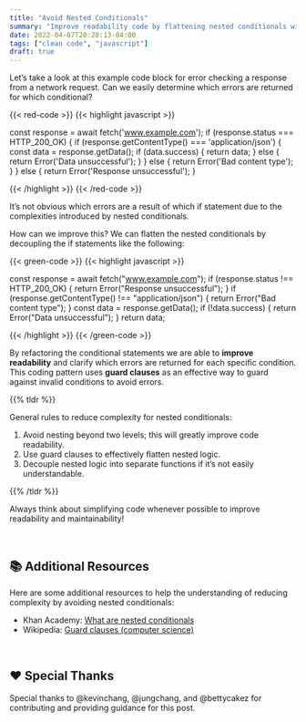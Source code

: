 ```yaml
---
title: "Avoid Nested Conditionals"
summary: "Improve readability code by flattening nested conditionals with guard clauses."
date: 2022-04-07T20:28:13-04:00
tags: ["clean code", "javascript"]
draft: true
---
```


Let’s take a look at this example code block for error checking a response from a network request. Can we easily determine which errors are returned for which conditional?

{{< red-code >}}
{{< highlight javascript >}}

const response = await fetch('www.example.com');
if (response.status === HTTP_200_OK) {
if (response.getContentType() === 'application/json') {
const data = response.getData();
if (data.success) {
return data;
} else {
return Error('Data unsuccessful');
}
} else {
return Error('Bad content type');
}
} else {
return Error('Response unsuccessful');
}

{{< /highlight >}}
{{< /red-code >}}

It’s not obvious which errors are a result of which if statement due to the complexities introduced by nested conditionals.

How can we improve this? We can flatten the nested conditionals by decoupling the if statements like the following:

{{< green-code >}}
{{< highlight javascript >}}

const response = await fetch("www.example.com");
if (response.status !== HTTP_200_OK) {
return Error("Response unsuccessful");
}
if (response.getContentType() !== "application/json") {
return Error("Bad content type");
}
const data = response.getData();
if (!data.success) {
return Error("Data unsuccessful");
}
return data;

{{< /highlight >}}
{{< /green-code >}}

By refactoring the conditional statements we are able to **improve readability** and clarify which errors are returned for each specific condition. This coding pattern uses **guard clauses** as an effective way to guard against invalid conditions to avoid errors.

{{% tldr %}}

General rules to reduce complexity for nested conditionals:

1. Avoid nesting beyond two levels; this will greatly improve code readability.
2. Use guard clauses to effectively flatten nested logic.
3. Decouple nested logic into separate functions if it’s not easily understandable.

{{% /tldr %}}

Always think about simplifying code whenever possible to improve readability and maintainability!

<br>

## 📚 Additional Resources

Here are some additional resources to help the understanding of reducing complexity by avoiding nested conditionals:

- Khan Academy: [What are nested conditionals](https://www.khanacademy.org/computing/ap-computer-science-principles/programming-101/boolean-logic/a/nested-conditionals)
- Wikipedia: [Guard clauses (computer science)](<https://en.wikipedia.org/wiki/Guard_(computer_science)>)

<br>

## ❤️ Special Thanks

Special thanks to @kevinchang, @jungchang, and @bettycakez for contributing and providing guidance for this post.

